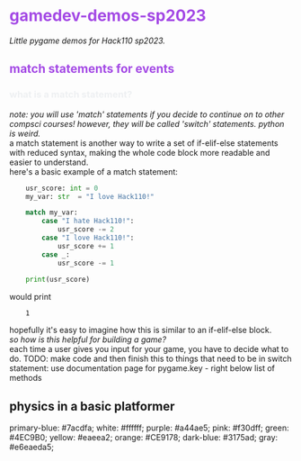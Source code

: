 # <span style="color:#a44ae5"> **gamedev-demos-sp2023** </span>
*Little pygame demos for Hack110 sp2023.*

## <span style="color:#a44ae5"> **match statements for events** </span>
### <span style="color:#e6eaeda5"> what is a match statement? </span> 
*note: you will use 'match' statements if you decide to continue on to other compsci courses! however, they will be called 'switch' statements. python is weird.*   
a match statement is another way to write a set of if-elif-else statements with reduced syntax, making the whole code block more readable and easier to understand.  
here's a basic example of a match statement:
```python
    usr_score: int = 0
    my_var: str  = "I love Hack110!"

    match my_var:
        case "I hate Hack110!":
            usr_score -= 2 
        case "I love Hack110!":
            usr_score += 1
        case _:
            usr_score -= 1
    
    print(usr_score)
```
would print
```
    1
```
hopefully it's easy to imagine how this is similar to an if-elif-else block.   
*so how is this helpful for building a game?*  
each time a user gives you input for your game, you have to decide what to do. 
TODO: make code and then finish this to 
things that need to be in switch statement:
use documentation page for pygame.key - right below list of methods


## physics in a basic platformer

primary-blue: #7acdfa;
white: #ffffff;
purple: #a44ae5;
pink: #f30dff;
green: #4EC9B0;
yellow: #eaeea2;
orange: #CE9178;
dark-blue: #3175ad;
gray: #e6eaeda5;
